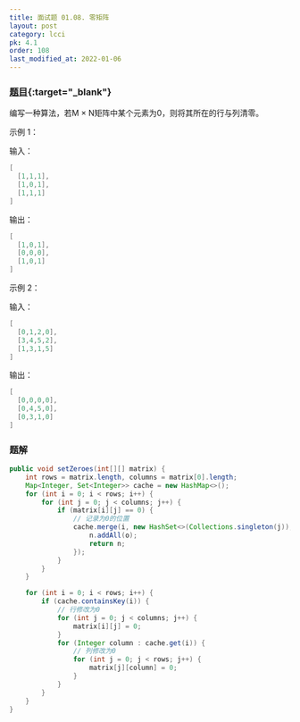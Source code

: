 ```yaml
---
title: 面试题 01.08. 零矩阵
layout: post
category: lcci
pk: 4.1
order: 108
last_modified_at: 2022-01-06
---
```


### [题目](https://leetcode.cn/zero-matrix-lcci/){:target="_blank"}

编写一种算法，若M × N矩阵中某个元素为0，则将其所在的行与列清零。

示例 1：

输入：

```java
[
  [1,1,1],
  [1,0,1],
  [1,1,1]
]
```

输出：

```java
[
  [1,0,1],
  [0,0,0],
  [1,0,1]
]
```

示例 2：

输入：

```java
[
  [0,1,2,0],
  [3,4,5,2],
  [1,3,1,5]
]
```

输出：

```java
[
  [0,0,0,0],
  [0,4,5,0],
  [0,3,1,0]
]
```

### 题解

```java
public void setZeroes(int[][] matrix) {
    int rows = matrix.length, columns = matrix[0].length;
    Map<Integer, Set<Integer>> cache = new HashMap<>();
    for (int i = 0; i < rows; i++) {
        for (int j = 0; j < columns; j++) {
            if (matrix[i][j] == 0) {
                // 记录为0的位置
                cache.merge(i, new HashSet<>(Collections.singleton(j)), (n, o) -> {
                    n.addAll(o);
                    return n;
                });
            }
        }
    }

    for (int i = 0; i < rows; i++) {
        if (cache.containsKey(i)) {
            // 行修改为0
            for (int j = 0; j < columns; j++) {
                matrix[i][j] = 0;
            }
            for (Integer column : cache.get(i)) {
                // 列修改为0
                for (int j = 0; j < rows; j++) {
                    matrix[j][column] = 0;
                }
            }
        }
    }
}
```